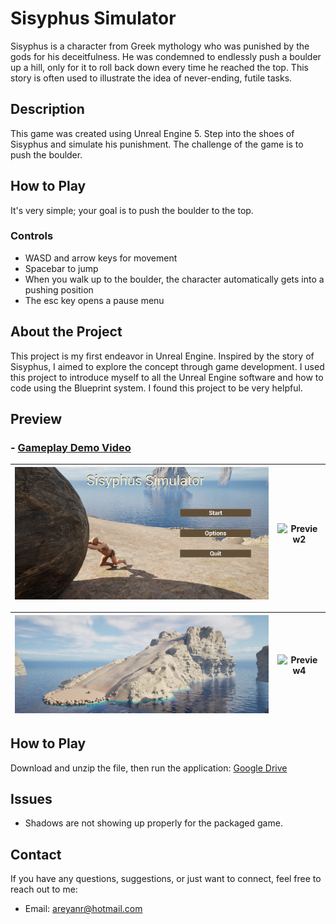 # Sisyphus Simulator

Sisyphus is a character from Greek mythology who was punished by the gods for his deceitfulness. He was condemned to endlessly push a boulder up a hill, only for it to roll back down every time he reached the top. This story is often used to illustrate the idea of never-ending, futile tasks.

## Description
This game was created using Unreal Engine 5. Step into the shoes of Sisyphus and simulate his punishment. The challenge of the game is to push the boulder.

## How to Play
It's very simple; your goal is to push the boulder to the top.

### Controls
- WASD and arrow keys for movement
- Spacebar to jump
- When you walk up to the boulder, the character automatically gets into a pushing position
- The esc key opens a pause menu


## About the Project
This project is my first endeavor in Unreal Engine. Inspired by the story of Sisyphus, I aimed to explore the concept through game development. I used this project to introduce myself to all the Unreal Engine software and how to code using the Blueprint system. I found this project to be very helpful.


## Preview

### - [Gameplay Demo Video](https://drive.google.com/file/d/1jHrTs4PYUg3vKsLuvpruK6-Hhdn_GN9l/view?usp=sharing)



| ![Preview1](images/preview4.png) | ![Preview2](images/preview2.png) |
|:--------------------------------:|:--------------------------------:|


| ![Preview3](images/preview3.png) | ![Preview4](images/preview1.png) |
|:--------------------------------:|:--------------------------------:|



## How to Play
Download and unzip the file, then run the application: [Google Drive](https://drive.google.com/file/d/1QHH5j1WFE5rQqx4gjz5kw4IJgk9JBmAE/view?usp=sharing)

## Issues
- Shadows are not showing up properly for the packaged game.

## Contact
If you have any questions, suggestions, or just want to connect, feel free to reach out to me:
- Email: areyanr@hotmail.com
